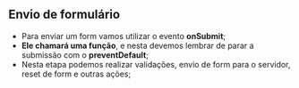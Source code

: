 ## Envio de formulário

- Para enviar um form vamos utilizar o evento **onSubmit**;
- **Ele chamará uma função**, e nesta devemos lembrar de parar a submissão com o **preventDefault**;
- Nesta etapa podemos realizar validações, envio de form para o servidor, reset de form e outras ações;